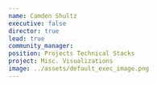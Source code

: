 ```yaml
---
name: Camden Shultz
executive: false
director: true
lead: true
community_manager:   
position: Projects Technical Stacks
project: Misc. Visualizations
image: ../assets/default_exec_image.png
---
```

